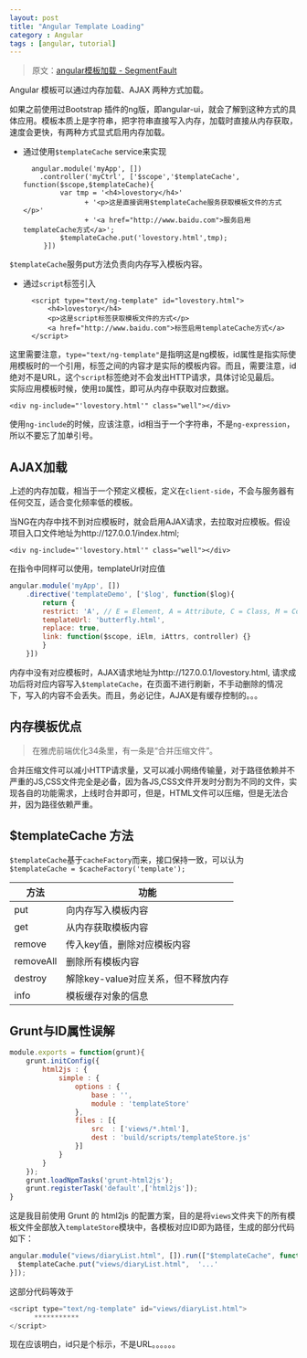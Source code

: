 ```yaml
---
layout: post
title: "Angular Template Loading"
category : Angular
tags : [angular, tutorial]
--- 
```


> 原文：[angular模板加载 - SegmentFault](http://segmentfault.com/blog/bornkiller/1190000000437230)

Angular 模板可以通过内存加载、AJAX 两种方式加载。

如果之前使用过Bootstrap 插件的ng版，即angular-ui，就会了解到这种方式的具体应用。模板本质上是字符串，把字符串直接写入内存，加载时直接从内存获取，速度会更快，有两种方式显式启用内存加载。

<!--more-->

* 通过使用`$templateCache` service来实现

        angular.module('myApp', [])
          .controller('myCtrl', ['$scope','$templateCache', function($scope,$templateCache){
               var tmp = '<h4>lovestory</h4>'
                     + '<p>这是直接调用$templateCache服务获取模板文件的方式</p>'
                     + '<a href="http://www.baidu.com">服务启用templateCache方式</a>';
               $templateCache.put('lovestory.html',tmp);                
           }])


`$templateCache`服务put方法负责向内存写入模板内容。

* 通过`script`标签引入 

        <script type="text/ng-template" id="lovestory.html">
            <h4>lovestory</h4>
            <p>这是script标签获取模板文件的方式</p>
            <a href="http://www.baidu.com">标签启用templateCache方式</a>
        </script>


这里需要注意，`type="text/ng-template"`是指明这是ng模板，id属性是指实际使用模板时的一个引用，标签之间的内容才是实际的模板内容。而且，需要注意，id绝对不是URL，这个`script`标签绝对不会发出HTTP请求，具体讨论见最后。  
实际应用模板时候，使用`ID`属性，即可从内存中获取对应数据。

    <div ng-include="'lovestory.html'" class="well"></div>


使用`ng-include`的时候，应该注意，id相当于一个字符串，不是`ng-expression`，所以不要忘了加单引号。

## AJAX加载

上述的内存加载，相当于一个预定义模板，定义在`client-side`，不会与服务器有任何交互，适合变化频率低的模板。

当NG在内存中找不到对应模板时，就会启用AJAX请求，去拉取对应模板。假设项目入口文件地址为http://127.0.0.1/index.html;

    <div ng-include="'lovestory.html'" class="well"></div>

在指令中同样可以使用，templateUrl对应值

```js
angular.module('myApp', [])
    .directive('templateDemo', ['$log', function($log){
        return {
        restrict: 'A', // E = Element, A = Attribute, C = Class, M = Comment
        templateUrl: 'butterfly.html',
        replace: true,
        link: function($scope, iElm, iAttrs, controller) {}
        }
    }])
```

内存中没有对应模板时，AJAX请求地址为http://127.0.0.1/lovestory.html, 请求成功后将对应内容写入`$templateCache`，在页面不进行刷新，不手动删除的情况下，写入的内容不会丢失。而且，务必记住，AJAX是有缓存控制的。。。

## 内存模板优点

> 在雅虎前端优化34条里，有一条是“合并压缩文件”。

合并压缩文件可以减小HTTP请求量，又可以减小网络传输量，对于路径依赖并不严重的JS,CSS文件完全是必备，因为各JS,CSS文件开发时分割为不同的文件，实现各自的功能需求，上线时合并即可，但是，HTML文件可以压缩，但是无法合并，因为路径依赖严重。

## $templateCache 方法

`$templateCache`基于`cacheFactory`而来，接口保持一致，可以认为  
`$templateCache = $cacheFactory('template');`

方法        | 功能                    
--------- | ----------------------
put       | 向内存写入模板内容             
get       | 从内存获取模板内容             
remove    | 传入key值，删除对应模板内容       
removeAll | 删除所有模板内容              
destroy   | 解除key-value对应关系，但不释放内存
info      | 模板缓存对象的信息             

## Grunt与ID属性误解

```js
module.exports = function(grunt){
    grunt.initConfig({
        html2js : {
            simple : {
                options : {
                    base : '',
                    module : 'templateStore'
                },
                files : [{
                    src  : ['views/*.html'],
                    dest : 'build/scripts/templateStore.js'
                }]
            }
        }
    });
    grunt.loadNpmTasks('grunt-html2js');
    grunt.registerTask('default',['html2js']);
}
```

这是我目前使用 Grunt 的 html2js 的配置方案，目的是将`views`文件夹下的所有模板文件全部放入`templateStore`模块中，各模板对应ID即为路径，生成的部分代码如下：

```js
angular.module("views/diaryList.html", []).run(["$templateCache", function($templateCache) {
  $templateCache.put("views/diaryList.html",  '...'
}]);
```

这部分代码等效于

```js
<script type="text/ng-template" id="views/diaryList.html">
      ***********
</script>
```

现在应该明白，id只是个标示，不是URL。。。。。。
